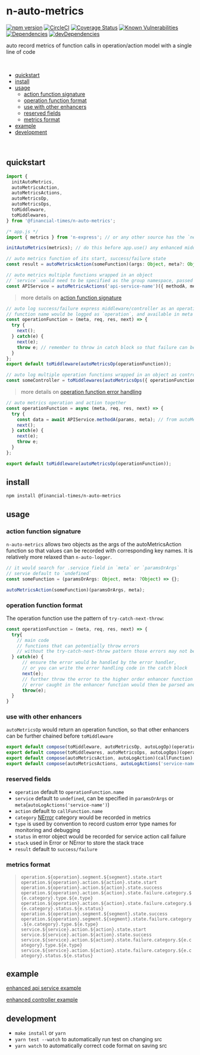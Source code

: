 # n-auto-metrics

[![npm version](https://badge.fury.io/js/%40financial-times%2Fn-auto-metrics.svg)](https://badge.fury.io/js/%40financial-times%2Fn-auto-metrics) [![CircleCI](https://circleci.com/gh/Financial-Times/n-auto-metrics.svg?style=shield)](https://circleci.com/gh/Financial-Times/n-auto-metrics) [![Coverage Status](https://coveralls.io/repos/github/Financial-Times/n-auto-metrics/badge.svg?branch=master)](https://coveralls.io/github/Financial-Times/n-auto-metrics?branch=master) 
[![Known Vulnerabilities](https://snyk.io/test/github/Financial-Times/n-auto-metrics/badge.svg)](https://snyk.io/test/github/Financial-Times/n-auto-metrics) [![Dependencies](https://david-dm.org/Financial-Times/n-auto-metrics.svg)](https://david-dm.org/Financial-Times/n-auto-metrics) [![devDependencies](https://david-dm.org/Financial-Times/n-auto-metrics/dev-status.svg)](https://david-dm.org/Financial-Times/n-auto-metrics?type=dev)

auto record metrics of function calls in operation/action model with a single line of code

<br>

- [quickstart](#quickstart)
- [install](#install)
- [usage](#usage)
   * [action function signature](#action-function-signature)
   * [operation function format](#operation-function-format)
   * [use with other enhancers](#use-with-other-enhancers)
   * [reserved fields](#reserved-fields)
   * [metrics format](#metrics-format)
- [example](#example)
- [development](#development)

<br>

## quickstart
```js
import { 
  initAutoMetrics,
  autoMetricsAction, 
  autoMetricsActions, 
  autoMetricsOp,
  autoMetricsOps,
  toMiddleware,
  toMiddlewares,
} from '@financial-times/n-auto-metrics';
```

```js
/* app.js */
import { metrics } from 'n-express'; // or any other source has the `next-metrics` instance

initAutoMetrics(metrics); // do this before app.use() any enhanced middleware/controller
```

```js
// auto metrics function of its start, success/failure state
const result = autoMetricsAction(someFunction)(args: Object, meta?: Object);

// auto metrics multiple functions wrapped in an object
// `service` would need to be specified as the group namespace, passed to meta
const APIService = autoMetricsActions('api-service-name')({ methodA, methodB, methodC });
```
> more details on [action function signature](#action-function-signature)


```js
// auto log success/failure express middleware/controller as an operation function 
// function name would be logged as `operation`, and available in meta
const operationFunction = (meta, req, res, next) => {
  try {
    next();
  } catch(e) {
    next(e);
    throw e; // remember to throw in catch block so that failure can be logged correctly
  }
};
export default toMiddleware(autoMetricsOp(operationFunction));

// auto log multiple operation functions wrapped in an object as controller
const someController = toMiddlewares(autoMetricsOps({ operationFunctionA, operationFuncitonB }));
```
> more details on [operation function error handling](#operation-function-error-handling)

```js
// auto metrics operation and action together
const operationFunction = async (meta, req, res, next) => {
  try {
    const data = await APIService.methodA(params, meta); // from autoMetricsActions
    next();
  } catch(e) {
    next(e);
    throw e;
  }
};

export default toMiddleware(autoMetricsOp(operationFunction));
```

## install
```shell
npm install @financial-times/n-auto-metrics
```

## usage

### action function signature

`n-auto-metrics` allows two objects as the args of the autoMetricsAction function so that values can be recorded with corresponding key names. It is relatively more relaxed than `n-auto-logger`.
```js
// it would search for .service field in `meta` or `paramsOrArgs`
// servie default to `undefined`
const someFunction = (paramsOrArgs: Object, meta: ?Object) => {};

autoMetricsAction(someFunction)(paramsOrArgs, meta);
```

### operation function format

The operation function use the pattern of `try-catch-next-throw`:

```js
const operationFunction = (meta, req, res, next) => {
  try{
    // main code
    // functions that can potentially throw errors
    // without the try-catch-next-throw pattern those errors may not be next to error handler
  } catch(e) {
      // ensure the error would be handled by the error handler, 
      // or you can write the error handling code in the catch block
      next(e);
      // further throw the error to the higher order enhancer function
      // error caught in the enhancer function would then be parsed and logged
      throw(e);
  }
}
```

### use with other enhancers

`autoMetricsOp` would return an operation function, so that other enhancers can be further chained before `toMiddleware`

```js
export default compose(toMiddleware, autoMetricsOp, autoLogOp)(operationFunction);
export default compose(toMiddlewares, autoMetricsOps, autoLogOps)(operationBundle);
export default compose(autoMetricsAction, autoLogAction)(callFunction);
export default compose(autoMetricsActions, autoLogActions('service-name'))(callFunctionBundle);
```

### reserved fields

* `operation` default to `operationFunction.name`
* `service` default to `undefined`, can be specified in `paramsOrArgs` or `meta`(`autoLogActions('service-name')`)
* `action` default to `callFunction.name`
* `category` [NError](https://github.com/financial-times/n-error) category would be recorded in metrics
* `type` is used by convention to record custom error type names for monitoring and debugging
* `status` in error object would be recorded for service action call failure
* `stack` used in Error or NError to store the stack trace
* `result` default to `success/failure`

### metrics format

> `operation.${operation}.segment.${segment}.state.start`
> `operation.${operation}.action.${action}.state.start`
> `operation.${operation}.action.${action}.state.success`
> `operation.${operation}.action.${action}.state.failure.category.${e.category}.type.${e.type}`
> `operation.${operation}.action.${action}.state.failure.category.${e.category}.status.${e.status}`
> `operation.${operation}.segment.${segment}.state.success`
> `operation.${operation}.segment.${segment}.state.failure.category.${e.category}.type.${e.type}`
> `service.${service}.action.${action}.state.start`
> `service.${service}.action.${action}.state.success`
> `service.${service}.action.${action}.state.failure.category.${e.category}.type.${e.type}`
> `service.${service}.action.${action}.state.failure.category.${e.category}.status.${e.status}`


## example

[enhanced api service example](https://github.com/Financial-Times/newspaper-mma/blob/master/server/apis/newspaper-info-svc.js)

[enhanced controller example](https://github.com/Financial-Times/newspaper-mma/blob/master/server/routes/delivery-address/controller.js)

## development
* `make install` or `yarn`
* `yarn test --watch` to automatically run test on changing src
* `yarn watch` to automatically correct code format on saving src
